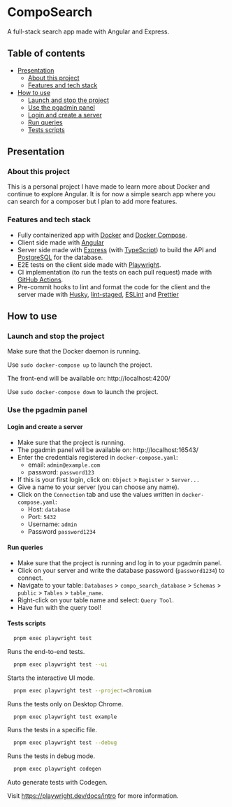 # CompoSearch

A full-stack search app made with Angular and Express.

## Table of contents

-   [Presentation](#presentation)
    -   [About this project](#about-this-project)
    -   [Features and tech stack](#features-and-tech-stack)
-   [How to use](#how-to-use)
    -   [Launch and stop the project](#launch-and-stop-the-project)
    -   [Use the pgadmin panel](#use-the-pgadmin-panel)
      - [Login and create a server](#login-and-create-a-server)
      - [Run queries](#run-queries)
      - [Tests scripts](#tests-scripts)

## Presentation

### About this project

This is a personal project I have made to learn more about Docker and continue to explore Angular. It is for now a simple search app where you can search for a composer but I plan to add more features.

### Features and tech stack

- Fully containerized app with [Docker](https://www.docker.com/) and [Docker Compose](https://docs.docker.com/compose/).
- Client side made with [Angular](https://angular.io/)
- Server side made with [Express](https://expressjs.com/) (with [TypeScript](https://www.typescriptlang.org/)) to build the API and [PostgreSQL](https://www.postgresql.org/) for the database.
- E2E tests on the client side made with [Playwright](https://playwright.dev/).
- CI implementation (to run the tests on each pull request) made with [GitHub Actions](https://github.com/features/actions).
- Pre-commit hooks to lint and format the code for the client and the server made with [Husky](https://typicode.github.io/husky/), [lint-staged](https://www.npmjs.com/package/lint-staged), [ESLint](https://eslint.org/) and [Prettier](https://prettier.io/)

## How to use

### Launch and stop the project

Make sure that the Docker daemon is running.

Use `sudo docker-compose up` to launch the project.

The front-end will be available on: http://localhost:4200/

Use `sudo docker-compose down` to launch the project.

### Use the pgadmin panel

#### Login and create a server

- Make sure that the project is running.
- The pgadmin panel will be available on: http://localhost:16543/
- Enter the credentials registered in `docker-compose.yaml`:
  - email: `admin@example.com`
  - password: `password123`
- If this is your first login, click on: `Object` > `Register` > `Server...`
- Give a name to your server (you can choose any name).
- Click on the `Connection` tab and use the values written in `docker-compose.yaml`:
  - Host: `database`
  - Port: `5432`
  - Username: `admin`
  - Password `password1234`

#### Run queries

- Make sure that the project is running and log in to your pgadmin panel.
- Click on your server and write the database password (`password1234`) to connect.
- Navigate to your table: `Databases` > `compo_search_database` > `Schemas` > `public` > `Tables` > `table_name`.
- Right-click on your table name and select: `Query Tool`.
- Have fun with the query tool!

#### Tests scripts
```sh
  pnpm exec playwright test
  ```

Runs the end-to-end tests.
```sh
  pnpm exec playwright test --ui
  ```

Starts the interactive UI mode.

```sh
  pnpm exec playwright test --project=chromium
  ```

Runs the tests only on Desktop Chrome.

```sh
  pnpm exec playwright test example
  ```
Runs the tests in a specific file.

```sh
  pnpm exec playwright test --debug
  ```
Runs the tests in debug mode.

```sh
  pnpm exec playwright codegen
  ```

Auto generate tests with Codegen.

Visit https://playwright.dev/docs/intro for more information.
